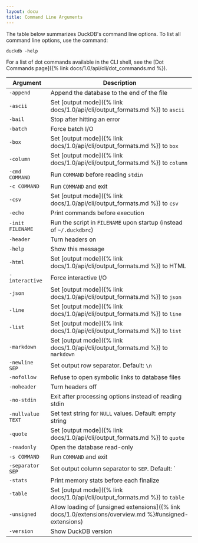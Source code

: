 ```yaml
---
layout: docu
title: Command Line Arguments
---
```


The table below summarizes DuckDB's command line options.
To list all command line options, use the command:

```batch
duckdb -help
```

For a list of dot commands available in the CLI shell, see the [Dot Commands page]({% link docs/1.0/api/cli/dot_commands.md %}).


<!-- markdownlint-disable MD056 -->

| Argument | Description |
|---|-------|
| `-append`         | Append the database to the end of the file                                            |
| `-ascii`          | Set [output mode]({% link docs/1.0/api/cli/output_formats.md %}) to `ascii`                                          |
| `-bail`           | Stop after hitting an error                                                           |
| `-batch`          | Force batch I/O                                                                       |
| `-box`            | Set [output mode]({% link docs/1.0/api/cli/output_formats.md %}) to `box`                                            |
| `-column`         | Set [output mode]({% link docs/1.0/api/cli/output_formats.md %}) to `column`                                         |
| `-cmd COMMAND`    | Run `COMMAND` before reading `stdin`                                                  |
| `-c COMMAND`      | Run `COMMAND` and exit                                                                |
| `-csv`            | Set [output mode]({% link docs/1.0/api/cli/output_formats.md %}) to `csv`                                            |
| `-echo`           | Print commands before execution                                                       |
| `-init FILENAME`  | Run the script in `FILENAME` upon startup (instead of `~/.duckdbrc`)                  |
| `-header`         | Turn headers on                                                                       |
| `-help`           | Show this message                                                                     |
| `-html`           | Set [output mode]({% link docs/1.0/api/cli/output_formats.md %}) to HTML                                             |
| `-interactive`    | Force interactive I/O                                                                 |
| `-json`           | Set [output mode]({% link docs/1.0/api/cli/output_formats.md %}) to `json`                                           |
| `-line`           | Set [output mode]({% link docs/1.0/api/cli/output_formats.md %}) to `line`                                           |
| `-list`           | Set [output mode]({% link docs/1.0/api/cli/output_formats.md %}) to `list`                                           |
| `-markdown`       | Set [output mode]({% link docs/1.0/api/cli/output_formats.md %}) to `markdown`                                       |
| `-newline SEP`    | Set output row separator. Default: `\n`                                               |
| `-nofollow`       | Refuse to open symbolic links to database files                                       |
| `-noheader`       | Turn headers off                                                                      |
| `-no-stdin`       | Exit after processing options instead of reading stdin                                |
| `-nullvalue TEXT` | Set text string for `NULL` values. Default: empty string                              |
| `-quote`          | Set [output mode]({% link docs/1.0/api/cli/output_formats.md %}) to `quote`                                          |
| `-readonly`       | Open the database read-only                                                           |
| `-s COMMAND`      | Run `COMMAND` and exit                                                                |
| `-separator SEP`  | Set output column separator to `SEP`. Default: `|`                                    |
| `-stats`          | Print memory stats before each finalize                                               |
| `-table`          | Set [output mode]({% link docs/1.0/api/cli/output_formats.md %}) to `table`                                          |
| `-unsigned`       | Allow loading of [unsigned extensions]({% link docs/1.0/extensions/overview.md %}#unsigned-extensions) |
| `-version`        | Show DuckDB version                                                                   |

<!-- markdownlint-enable MD056 -->